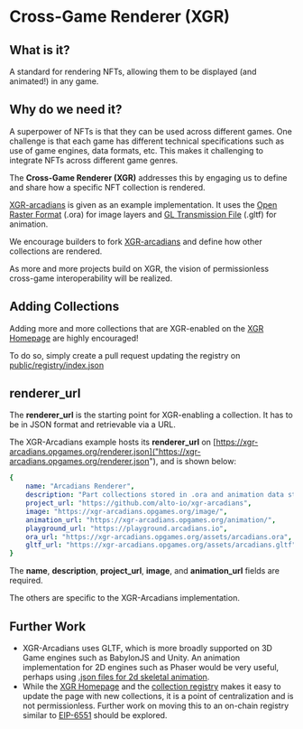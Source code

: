 # Cross-Game Renderer (XGR)

## What is it?

A standard for rendering NFTs, allowing them to be displayed (and animated!) in any game.

## Why do we need it?

A superpower of NFTs is that they can be used across different games. One challenge is that each game has different technical specifications such as use of game engines, data formats, etc. This makes it challenging to integrate NFTs across different game genres.

The **Cross-Game Renderer (XGR)** addresses this by engaging us to define and share how a specific NFT collection is rendered.

[XGR-arcadians](https://github.com/alto-io/xgr-arcadians) is given as an example implementation. It uses the [Open Raster Format](https://gitlab.com/inklabapp/jsora) (.ora) for image layers and [GL Transmission File](https://learn.microsoft.com/en-us/windows/mixed-reality/distribute/creating-3d-models-for-use-in-the-windows-mixed-reality-home) (.gltf) for animation. 

We encourage builders to fork [XGR-arcadians](https://github.com/alto-io/xgr-arcadians) and define how other collections are rendered.

As more and more projects build on XGR, the vision of permissionless cross-game interoperability will be realized.

## Adding Collections

Adding more and more collections that are XGR-enabled on the [XGR Homepage](https://xgr.opgames.org/) are highly encouraged! 

To do so, simply create a pull request updating the registry on [public/registry/index.json](public/registry/index.json)

## renderer_url

The **renderer_url** is the starting point for XGR-enabling a collection. It has to be in JSON format and retrievable via a URL. 

The XGR-Arcadians example hosts its **renderer_url** on [https://xgr-arcadians.opgames.org/renderer.json]("https://xgr-arcadians.opgames.org/renderer.json"), and is shown below:

```yaml
{
    name: "Arcadians Renderer",
    description: "Part collections stored in .ora and animation data stored in .gltf",
    project_url: "https://github.com/alto-io/xgr-arcadians",
    image: "https://xgr-arcadians.opgames.org/image/",
    animation_url: "https://xgr-arcadians.opgames.org/animation/",
    playground_url: "https://playground.arcadians.io",
    ora_url: "https://xgr-arcadians.opgames.org/assets/arcadians.ora",
    gltf_url: "https://xgr-arcadians.opgames.org/assets/arcadians.gltf"
}
```

The **name**, **description**, **project_url**, **image**, and **animation_url** fields are required.

The others are specific to the XGR-Arcadians implementation.


## Further Work

* XGR-Arcadians uses GLTF, which is more broadly supported on 3D Game engines such as BabylonJS and Unity. An animation implementation for 2D engines such as Phaser would be very useful, perhaps using [.json files for 2d skeletal animation](https://github.com/EsotericSoftware/spine-runtimes/).
* While the [XGR Homepage](https://xgr.opgames.org/) and the [collection registry](public/registry/index.json) makes it easy to update the page with new collections, it is a point of centralization and is not permissionless. Further work on moving this to an on-chain registry similar to [EIP-6551](https://eips.ethereum.org/EIPS/eip-6551) should be explored. 
